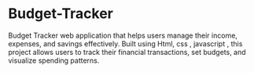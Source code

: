 # Budget-Tracker
Budget Tracker web application that helps users manage their income, expenses, and savings effectively. Built using Html,  css , javascript ,  this project allows users to track their financial transactions, set budgets, and visualize spending patterns. 
